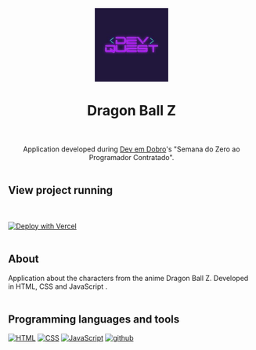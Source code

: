 <div align="center"><img align="" width="150px" src="/logo.jpg">
  
 # Dragon Ball Z

<br /><br />
Application developed during [Dev em Dobro](https://devemdobro.com/)'s "Semana do Zero ao Programador Contratado". <br /><br />

</div> 

##  View project running 
  
 <br /><br /> [![Deploy with Vercel](https://vercel.com/button)](https://js-dragonballz-dev-git-main-zwiicker.vercel.app/)<br /><br />

## About
  
Application about the characters from the anime Dragon Ball Z. Developed in HTML, CSS and JavaScript . <br /><br /> 
    
## Programming languages and tools

<p align="left">
       
  <a href="https://github.com/Zwiicker?tab=repositories&q=&type=&language=html&sort="><img src="https://img.shields.io/badge/HTML5-E34F26?style=for-the-badge&logo=html5&logoColor=white" alt="HTML"/></a>
   <a href="https://github.com/Zwiicker?tab=repositories&q=&type=&language=css&sort="><img src="https://img.shields.io/badge/CSS-239120?&style=for-the-badge&logo=css3&logoColor=white" alt="CSS"/></a>
     <a href="https://github.com/Zwiicker?tab=repositories&q=&type=&language=javascript&sort="><img src="https://img.shields.io/badge/JavaScript-F7DF1E?style=for-the-badge&logo=javascript&logoColor=black" alt="JavaScript"/></a>
  <a href="https://github.com/">
  <img src="https://img.shields.io/badge/GitHub-100000?style=for-the-badge&logo=github&logoColor=white" alt="github"/>
  </a>
  
</p>
<br /><br />
